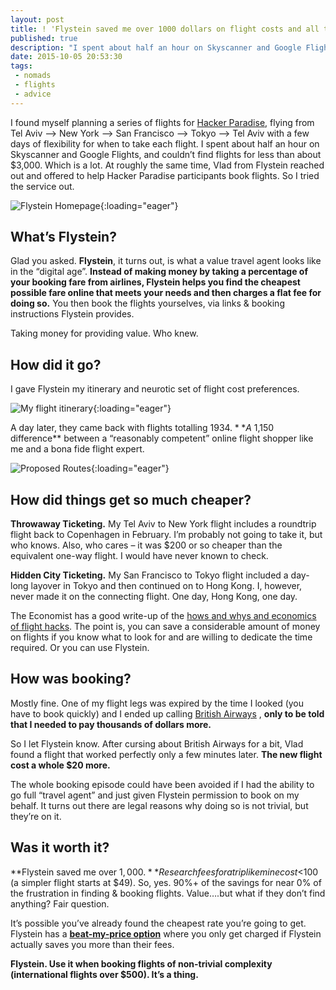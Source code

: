 ```yaml
---
layout: post
title: ! 'Flystein saved me over 1000 dollars on flight costs and all they got was this blog post'
published: true
description: "I spent about half an hour on Skyscanner and Google Flights, and couldn’t find flights for less than about $3,000. Which is a lot. At roughly the same time, Vlad from Flystein reached out and offered to help Hacker Paradise participants book flights. So I tried the service out."
date: 2015-10-05 20:53:30
tags:
 - nomads
 - flights
 - advice
---
```


I found myself planning a series of flights for [Hacker Paradise](http://www.hackerparadise.org/), flying from Tel Aviv –> New York –> San Francisco –> Tokyo –> Tel Aviv with a few days of flexibility for when to take each flight. I spent about half an hour on Skyscanner and Google Flights, and couldn’t find flights for less than about $3,000. Which is a lot. At roughly the same time, Vlad from Flystein reached out and offered to help Hacker Paradise participants book flights. So I tried the service out.

![Flystein Homepage](https://wwwcdn.flystein.com/wp-content/uploads/2016/07/flystein-above-the-fold.png){:loading="eager"}

What’s Flystein?
----------------

Glad you asked. **Flystein**, it turns out, is what a value travel agent looks like in the “digital age”. **Instead of making money by taking a percentage of your booking fare from airlines, Flystein helps you find the cheapest possible fare online that meets your needs and then charges a flat fee for doing so.** You then book the flights yourselves, via links & booking instructions Flystein provides.

Taking money for providing value. Who knew.

How did it go?
--------------

I gave Flystein my itinerary and neurotic set of flight cost preferences.

![My flight itinerary](https://wwwcdn.flystein.com/wp-content/uploads/2016/07/flystein-itinerary.png "My flight itinerary"){:loading="eager"}

A day later, they came back with flights totalling $1934. **A ~$1,150 difference** between a “reasonably competent” online flight shopper like me and a bona fide flight expert.

![Proposed Routes](https://wwwcdn.flystein.com/wp-content/uploads/2016/07/flystein-proposed-routes.png){:loading="eager"}

How did things get so much cheaper?
-----------------------------------

**Throwaway Ticketing.** My Tel Aviv to New York flight includes a roundtrip flight back to Copenhagen in February. I’m probably not going to take it, but who knows. Also, who cares – it was $200 or so cheaper than the equivalent one-way flight. I would have never known to check.

**Hidden City Ticketing.** My San Francisco to Tokyo flight included a day-long layover in Tokyo and then continued on to Hong Kong. I, however, never made it on the connecting flight. One day, Hong Kong, one day.

The Economist has a good write-up of the [hows and whys and economics of flight hacks](http://www.economist.com/news/business/21639575-economics-air-ticketing-can-produce-some-peculiarities-phantom-flights). The point is, you can save a considerable amount of money on flights if you know what to look for and are willing to dedicate the time required. Or you can use Flystein.

How was booking?
----------------

Mostly fine. One of my flight legs was expired by the time I looked (you have to book quickly) and I ended up calling [British Airways](http://www.britishairways.com/ "Link added by VigLink") , **only to be told that I needed to pay thousands of dollars more.**

So I let Flystein know. After cursing about British Airways for a bit, Vlad found a flight that worked perfectly only a few minutes later. **The new flight cost a whole $20 more.**

The whole booking episode could have been avoided if I had the ability to go full “travel agent” and just given Flystein permission to book on my behalf. It turns out there are legal reasons why doing so is not trivial, but they’re on it.

Was it worth it?
----------------

**Flystein saved me over $1,000.** Research fees for a trip like mine cost <$100 (a simpler flight starts at $49). So, yes. 90%+ of the savings for near 0% of the frustration in finding & booking flights. Value….but what if they don’t find anything? Fair question.

It’s possible you’ve already found the cheapest rate you’re going to get. Flystein has a [**beat-my-price option**](https://app.flystein.com/#/trip/beatmine?lang=en&_ga=1.95856924.1684646914.1465807363) where you only get charged if Flystein actually saves you more than their fees.

**Flystein. Use it when booking flights of non-trivial complexity (international flights over $500). It’s a thing.**
